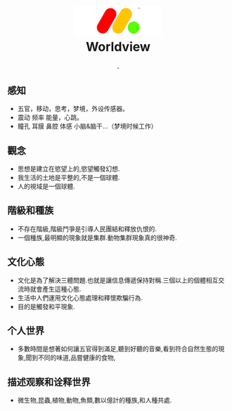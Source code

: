  <h1  align="center"> 
	<br>
	<a href="https://github.com/shuzijianzao/Spiral3D/blob/master/Picture/SHUZIJIANZAO"><img src="https://github.com/shuzijianzao/Spiral3D/blob/master/Picture/SHUZIJIANZAO.png" alt="SHUZIJIANZAO" width="200"></a>
	<br>
	Worldview
	<br>
</h1>

<h4 align="center"><a href="http://shuzijianzao.com" target="_blank"></a>.</h4>

## 感知
- 五官，移动，思考，梦境，外设传感器。
- 震动 频率 能量，心跳。
- 瞳孔 耳膜 鼻腔 体感 小脑&脑干...（梦境时候工作）

## 觀念
- 思想是建立在慾望上的,慾望觸發幻想.
- 我生活的土地是平整的,不是一個球體.
- 人的視域是一個球體.

## 階級和種族
- 不存在階級,階級鬥爭是引導人民團結和釋放仇恨的.
- 一個種族,最明顯的現象就是集群.動物集群現象真的很神奇.

## 文化心態
- 文化是為了解決三體問題.也就是讓信息傳遞保持對稱.三個以上的個體相互交流時就會產生這種心態.
- 生活中人們運用文化心態處理和釋懷欺騙行為.
- 目的是觸發和平現象.

## 个人世界
- 多數時間是想著如何讓五官得到滿足,聽到好聽的音樂,看到符合自然生態的現象,聞到不同的味道,品嘗健康的食物,

## 描述观察和诠释世界
- 微生物,昆蟲,植物,動物,魚類,數以億計的種族,和人種共處.


